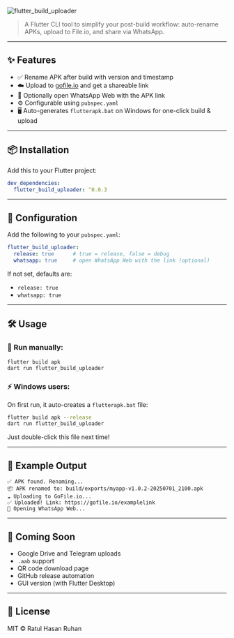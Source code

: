 ![flutter_build_uploader](https://github.com/user-attachments/assets/f8aedfe4-81b5-4c5f-b7a1-7fbff94e7ee2)

> A Flutter CLI tool to simplify your post-build workflow: auto-rename APKs, upload to File.io, and share via WhatsApp.

---

## ✨ Features

* ✅ Rename APK after build with version and timestamp
* ☁️ Upload to [gofile.io](https://www.gofile.io) and get a shareable link
* 💬 Optionally open WhatsApp Web with the APK link
* ⚙️ Configurable using `pubspec.yaml`
* 🖥️ Auto-generates `flutterapk.bat` on Windows for one-click build & upload

---

## 📦 Installation

Add this to your Flutter project:

```yaml
dev_dependencies:
  flutter_build_uploader: ^0.0.3
```

---

## 🔧 Configuration

Add the following to your `pubspec.yaml`:

```yaml
flutter_build_uploader:
  release: true      # true = release, false = debug
  whatsapp: true     # open WhatsApp Web with the link (optional)
```

If not set, defaults are:

* `release: true`
* `whatsapp: true`

---

## 🛠️ Usage

### 🔁 Run manually:

```bash
flutter build apk
dart run flutter_build_uploader
```

### ⚡ Windows users:

On first run, it auto-creates a `flutterapk.bat` file:

```bat
flutter build apk --release
dart run flutter_build_uploader
```

Just double-click this file next time!

---

## 🧪 Example Output

```
✅ APK found. Renaming...
📦 APK renamed to: build/exports/myapp-v1.0.2-20250701_2100.apk
☁️ Uploading to GoFile.io...
✅ Uploaded! Link: https://gofile.io/examplelink
💬 Opening WhatsApp Web...
```

---

## 🧠 Coming Soon

* Google Drive and Telegram uploads
* `.aab` support
* QR code download page
* GitHub release automation
* GUI version (with Flutter Desktop)

---

## 📄 License

MIT © Ratul Hasan Ruhan
